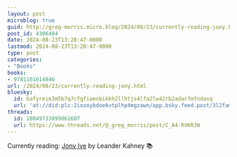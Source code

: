 ```yaml
---
layout: post
microblog: true
guid: http://greg-morris.micro.blog/2024/08/23/currently-reading-jony.html
post_id: 4306404
date: 2024-08-23T13:20:47-0000
lastmod: 2024-08-23T13:20:47-0000
type: post
categories:
- "Books"
books:
- 9781101614846
url: /2024/08/23/currently-reading-jony.html
bluesky:
  id: bafyreie3m5b7q7cfgfiaenbikkh2llhtjs4lfa2lw42rb2adar7mfndasq
  url: 'at://did:plc:2iozoybdoe6vtplhp4mgzawn/app.bsky.feed.post/3l2famptqex2r'
threads:
  id: 18049733899861607
  url: https://www.threads.net/@_greg_morris/post/C_A4-RVKRJW
---
```

Currently reading: [Jony Ive](https://micro.blog/books/9781101614846) by Leander Kahney 📚
